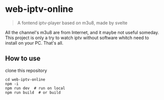 # web-iptv-online
> A fontend iptv-player based on m3u8, made by svelte  

All the channel's m3u8 are from Internet, and it maybe not useful someday. This project is only a try to watch iptv without software whitch need to install on your PC. That's all.

## How to use

clone this repository  
```
cd web-iptv-online  
npm -i  
npm run dev  # run on local  
npm run build  # or build
```
